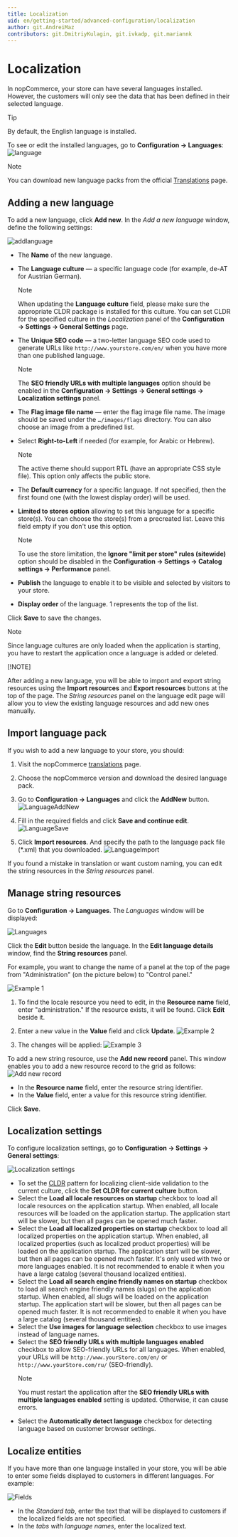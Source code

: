 ```yaml
---
title: Localization
uid: en/getting-started/advanced-configuration/localization
author: git.AndreiMaz
contributors: git.DmitriyKulagin, git.ivkadp, git.mariannk
---
```


# Localization

In nopCommerce, your store can have several languages installed. However, the customers will only see the data that has been defined in their selected language.

> [!TIP]
>
> By default, the English language is installed.

To see or edit the installed languages, go to **Configuration → Languages**:
![language](_static/localization/Language.png)

> [!NOTE]
>
> You can download new language packs from the official [Translations](https://www.nopcommerce.com/translations) page.

## Adding a new language

To add a new language, click **Add new**. In the *Add a new language* window, define the following settings:

![addlanguage](_static/localization/addlanguage.png)

* The **Name** of the new language.
* The **Language culture** — a specific language code (for example, de-AT for Austrian German).

  > [!NOTE]
  >
  > When updating the **Language culture** field, please make sure the appropriate CLDR package is installed for this culture. You can set CLDR for the specified culture in the *Localization* panel of the **Configuration → Settings → General Settings** page.

* The **Unique SEO code** — a two-letter language SEO code used to generate URLs like `http://www.yourstore.com/en/` when you have more than one published language.

  > [!NOTE]
  >
  > The **SEO friendly URLs with multiple languages** option should be enabled in the **Configuration → Settings → General settings → Localization settings** panel.

* The **Flag image file name** — enter the flag image file name. The image should be saved under the `…/images/flags` directory. You can also choose an image from a predefined list.
* Select **Right-to-Left** if needed (for example, for Arabic or Hebrew).
  
  > [!NOTE]
  >
  > The active theme should support RTL (have an appropriate CSS style file). This option only affects the public store.

* The **Default currency** for a specific language. If not specified, then the first found one (with the lowest display order) will be used.
* **Limited to stores option** allowing to set this language for a specific store(s). You can choose the store(s) from a precreated list. Leave this field empty if you don't use this option.
  
  > [!NOTE]
  >
  > To use the store limitation, the **Ignore "limit per store" rules (sitewide)** option should be disabled in the **Configuration → Settings → Catalog settings → Performance** panel.

* **Publish** the language to enable it to be visible and selected by visitors to your store.
* **Display order** of the language. 1 represents the top of the list.

Click **Save** to save the changes.

> [!NOTE]
>
> Since language cultures are only loaded when the application is starting, you have to restart the application once a language is added or deleted.
>
> [!NOTE]
>
> After adding a new language, you will be able to import and export string resources using the **Import resources**
and **Export resources** buttons at the top of the page. The *String resources* panel on the language edit page will allow you to view the existing language resources and add new ones manually.

## Import language pack

If you wish to add a new language to your store, you should:

1. Visit the nopCommerce [translations](https://www.nopcommerce.com/translations) page.
1. Choose the nopCommerce version and download the desired language pack.
1. Go to **Configuration → Languages** and click the **AddNew** button.
    ![LanguageAddNew](_static/localization/language-add-new.png)

1. Fill in the required fields and click **Save and continue edit**.
  ![LanguageSave](_static/localization/language-save.png)

1. Click **Import resources**. And specify the path to the language pack file (*.xml) that you downloaded.
  ![LanguageImport](_static/localization/language-import.png)

If you found a mistake in translation or want custom naming, you can edit the string resources in the *String resources* panel.

## Manage string resources

Go to **Configuration → Languages**. The *Languages* window will be displayed:

![Languages](_static/localization/languages.png)

Click the **Edit** button beside the language. In the **Edit language details** window, find the **String resources** panel.

For example, you want to change the name of a panel at the top of the page from "Administration" (on the picture below) to "Control panel."

![Example 1](_static/localization/lang-example-before-change.jpeg)

1. To find the locale resource you need to edit, in the **Resource name** field, enter "administration." If the resource exists, it will be found. Click **Edit** beside it.
1. Enter a new value in the **Value** field and click **Update**.
  ![Example 2](_static/localization/lang-resource-edit.png)

1. The changes will be applied:
  ![Example 3](_static/localization/lang-example-after-change.jpeg)

To add a new string resource, use the **Add new record** panel. This window enables you to add a new resource record to the grid as follows:
![Add new record](_static/localization/lang-add-resource.png)

* In the **Resource name** field, enter the resource string identifier.
* In the **Value** field, enter a value for this resource string identifier.

Click **Save**.

## Localization settings

To configure localization settings, go to **Configuration  → Settings  → General settings**:

![Localization settings](_static/localization/lang-localization-settings.jpg)

* To set the [CLDR](http://cldr.unicode.org/) pattern for localizing client-side validation to the current culture, click the **Set CLDR for current culture** button.
* Select the **Load all locale resources on startup** checkbox to load all locale resources on the application startup. When enabled, all locale resources will be loaded on the application startup. The application start will be slower, but then all pages can be opened much faster.
* Select the **Load all localized properties on startup** checkbox to load all localized properties on the application startup. When enabled, all localized properties (such as localized product properties) will be loaded on the application startup. The application start will be slower, but then all pages can be opened much faster. It's only used with two or more languages enabled. It is not recommended to enable it when you have a large catalog (several thousand localized entities).
* Select the **Load all search engine friendly names on startup** checkbox to load all search engine friendly names (slugs) on the application startup. When enabled, all slugs will be loaded on the application startup. The application start will be slower, but then all pages can be opened much faster. It is not recommended to enable it when you have a large catalog (several thousand entities).
* Select the **Use images for language selection** checkbox to use images instead of language names.
* Select the **SEO friendly URLs with multiple languages enabled** checkbox to allow SEO-friendly URLs for all languages. When enabled, your URLs will be `http://www.yourStore.com/en/` or `http://www.yourStore.com/ru/` (SEO-friendly).
  > [!NOTE]
  >
  > You must restart the application after the **SEO friendly URLs with multiple languages enabled**  setting is updated. Otherwise, it can cause errors.
* Select the **Automatically detect language** checkbox for detecting language based on customer browser settings.

## Localize entities

If you have more than one language installed in your store, you will be able to enter some fields displayed to customers in different languages. For example:

![Fields](_static/localization/fields.jpg)

* In the *Standard tab*, enter the text that will be displayed to customers if the localized fields are not specified.
* In the *tabs with language names*, enter the localized text.
